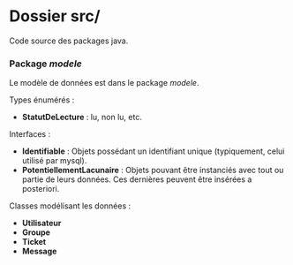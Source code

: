 # Dossier src/

Code source des packages java.

### Package *modele*

Le modèle de données est dans le package *modele*.

Types énumérés : 

 - **StatutDeLecture** : lu, non lu, etc.

Interfaces :

 - **Identifiable** : Objets possédant un identifiant unique 
 (typiquement, celui utilisé par mysql).
 - **PotentiellementLacunaire** : Objets pouvant être instanciés avec tout ou 
 partie de leurs données. Ces dernières peuvent être insérées a posteriori.

Classes modélisant les données : 

 - **Utilisateur**
 - **Groupe**
 - **Ticket**
 - **Message**

